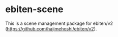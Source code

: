 # ebiten-scene
This is a scene management package for ebiten/v2 (https://github.com/hajimehoshi/ebiten/v2).
